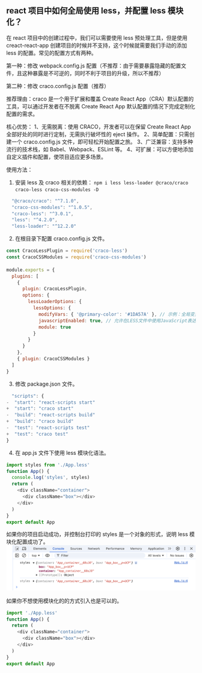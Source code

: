 ## react 项目中如何全局使用 less，并配置 less 模块化？

在 react 项目中的创建过程中，我们可以需要使用 less 预处理工具，但是使用 creact-react-app 创建项目的时候并不支持，这个时候就需要我们手动的添加 less 的配置。常见的配置方式有两种。

第一种：修改 webpack.config.js 配置（不推荐：由于需要暴露隐藏的配置文件，且这种暴露是不可逆的，同时不利于项目的升级，所以不推荐）

第二种：修改 craco.config.js 配置（推荐）

推荐理由：craco 是一个用于扩展和覆盖 Create React App（CRA）默认配置的工具，可以通过开发者在不脱离 Create React App 默认配置的情况下完成定制化配置的需求。

核心优势：
1、无需脱离：使用 CRACO，开发者可以在保留 Create React App 全部好处的同时进行定制，无需执行破坏性的 eject 操作。
2、简单配置：只需创建一个 craco.config.js 文件，即可轻松开始配置之旅。
3、广泛兼容：支持多种流行的技术栈，如 Babel、Webpack、ESLint 等。
4、可扩展：可以方便地添加自定义插件和配置，使项目适应更多场景。

使用方法：

1. 安装 less 及 craco 相关的依赖： `npm i less less-loader @craco/craco craco-less craco-css-modules -D`

```js
  "@craco/craco": "^7.1.0",
  "craco-css-modules": "^1.0.5",
  "craco-less": "^3.0.1",
  "less": "^4.2.0",
  "less-loader": "^12.2.0"
```

2. 在根目录下配置 craco.config.js 文件。

```js
const CracoLessPlugin = require('craco-less')
const CracoCSSModules = require('craco-css-modules')

module.exports = {
  plugins: [
    {
      plugin: CracoLessPlugin,
      options: {
        lessLoaderOptions: {
          lessOptions: {
            modifyVars: { '@primary-color': '#1DA57A' }, // 示例：全局变量
            javascriptEnabled: true, // 允许在LESS文件中使用JavaScript表达式
            module: true
          }
        }
      }
    },
    { plugin: CracoCSSModules }
  ]
}
```

3. 修改 package.json 文件。

```js
  "scripts": {
-  "start": "react-scripts start"
+  "start": "craco start"
-  "build": "react-scripts build"
+  "build": "craco build"
-  "test": "react-scripts test"
+  "test": "craco test"
}
```

4. 在 app.js 文件下使用 less 模块化语法。

```js
import styles from './App.less'
function App() {
  console.log('styles', styles)
  return (
    <div className="container">
      <div className="box"></div>
    </div>
  )
}
export default App
```

如果你的项目启动成功，并控制台打印的 styles 是一个对象的形式，说明 less 模块化配置成功了。
![alt text](image.png)

如果你不想使用模块化的的方式引入也是可以的。

```js
import './App.less'
function App() {
  return (
    <div className="container">
      <div className="box"></div>
    </div>
  )
}
export default App
```
